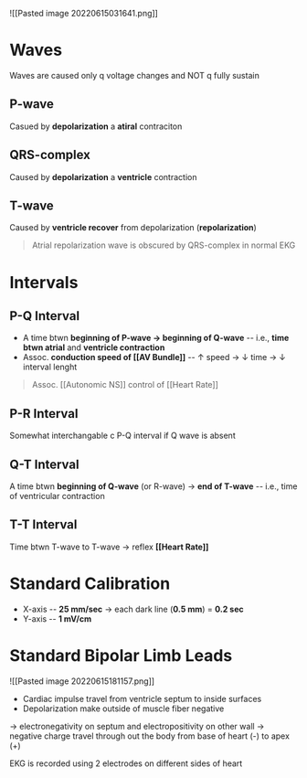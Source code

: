 ![[Pasted image 20220615031641.png]]

# Waves
Waves are caused only q voltage changes and NOT q fully sustain
## P-wave
Casued by **depolarization** a **atiral** contraciton

## QRS-complex
Caused by **depolarization** a **ventricle** contraction

## T-wave
Caused by **ventricle recover** from depolarization (**repolarization**)

> Atrial repolarization wave is obscured by QRS-complex in normal EKG 

# Intervals
## P-Q Interval
- A time btwn **beginning of P-wave → beginning of Q-wave** -- i.e., **time btwn atrial** and **ventricle contraction**
- Assoc. **conduction speed of [[AV Bundle]]** -- ↑ speed → ↓ time → ↓ interval lenght

> Assoc. [[Autonomic NS]] control of [[Heart Rate]]

## P-R Interval
Somewhat interchangable c P-Q interval if Q wave is absent

## Q-T Interval
A time btwn **beginning of Q-wave** (or R-wave) → **end of T-wave** -- i.e., time of ventricular contraction

## T-T Interval
Time btwn T-wave to T-wave → reflex **[[Heart Rate]]**

# Standard Calibration
- X-axis -- **25 mm/sec** → each dark line (**0.5 mm**) = **0.2 sec**
- Y-axis -- **1 mV/cm**

# Standard Bipolar Limb Leads

![[Pasted image 20220615181157.png]]

- Cardiac impulse travel from ventricle septum to inside surfaces
- Depolarization make outside of muscle fiber negative

→ electronegativity on septum and electropositivity on other wall → negative charge travel through out the body from base of heart (-) to apex (+)

EKG is recorded using 2 electrodes on different sides of heart

## 